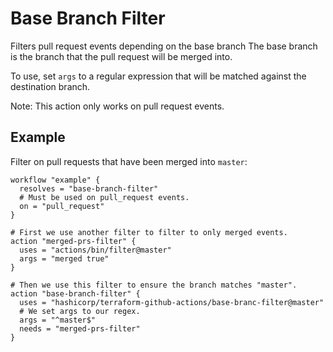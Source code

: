 # Base Branch Filter
Filters pull request events depending on the base branch
The base branch is the branch that the pull request will be merged into.

To use, set `args` to a regular expression that
will be matched against the destination branch.

Note: This action only works on pull request events.

## Example
Filter on pull requests that have been merged into `master`:
```hcl
workflow "example" {
  resolves = "base-branch-filter"
  # Must be used on pull_request events.
  on = "pull_request"
}

# First we use another filter to filter to only merged events.
action "merged-prs-filter" {
  uses = "actions/bin/filter@master"
  args = "merged true"
}

# Then we use this filter to ensure the branch matches "master".
action "base-branch-filter" {
  uses = "hashicorp/terraform-github-actions/base-branc-filter@master"
  # We set args to our regex.
  args = "^master$"
  needs = "merged-prs-filter"
}
```
